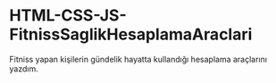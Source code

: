 # HTML-CSS-JS-FitnissSaglikHesaplamaAraclari
Fitniss yapan kişilerin gündelik hayatta kullandığı hesaplama araçlarını yazdım.
